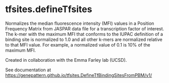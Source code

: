 # tfsites.defineTfsites

Normalizes the median fluorescence intensity (MFI) values in a Position Frequency Matrix from JASPAR  data file for a transcription factor of interest. The k-mer with the maximum MFI that conforms to the IUPAC definition of a binding site is normalized to 1.0 and all other k-mers are normalized relative to that MFI value. For example, a normalized value of 0.1 is 10% of the maximum MFI.

Created in collaboration with the Emma Farley lab (UCSD).

See documentation at https://genepattern.github.io/tfsites.DefineTfBindingSitesFromPBM/v1/
